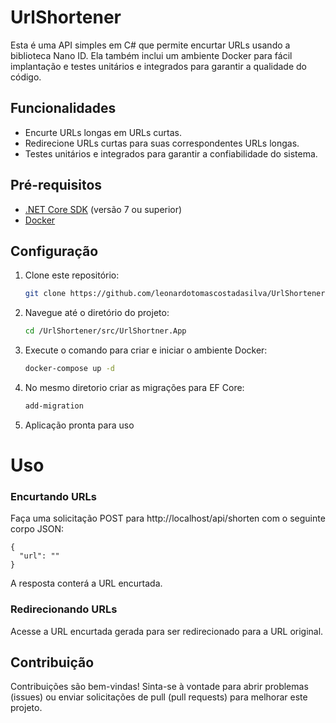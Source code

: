 # UrlShortener

Esta é uma API simples em C# que permite encurtar URLs usando a biblioteca Nano ID. Ela também inclui um ambiente Docker para fácil implantação e testes unitários e integrados para garantir a qualidade do código.

## Funcionalidades

- Encurte URLs longas em URLs curtas.
- Redirecione URLs curtas para suas correspondentes URLs longas.
- Testes unitários e integrados para garantir a confiabilidade do sistema.

## Pré-requisitos

- [.NET Core SDK](https://dotnet.microsoft.com/download) (versão 7 ou superior)
- [Docker](https://www.docker.com/get-started)

## Configuração

1. Clone este repositório:

   ```bash
   git clone https://github.com/leonardotomascostadasilva/UrlShortener.git

2. Navegue até o diretório do projeto:
    
    ```bash
    cd /UrlShortener/src/UrlShortner.App
 
3. Execute o comando para criar e iniciar o ambiente Docker:
     ```bash
     docker-compose up -d
 
4. No mesmo diretorio criar as migrações para EF Core:
    ```bash
    add-migration 

5. Aplicação pronta para uso

# Uso

### Encurtando URLs
Faça uma solicitação POST para http://localhost/api/shorten com o seguinte corpo JSON:

```
{
  "url": "" 
}
```

A resposta conterá a URL encurtada.

### Redirecionando URLs
Acesse a URL encurtada gerada para ser redirecionado para a URL original.

## Contribuição
Contribuições são bem-vindas! Sinta-se à vontade para abrir problemas (issues) ou enviar solicitações de pull (pull requests) para melhorar este projeto.



